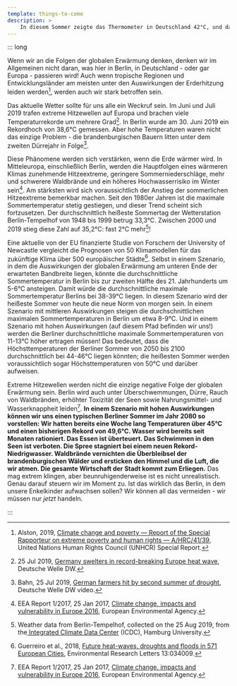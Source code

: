 ```yaml
---
template: things-to-come
description: >
    In diesem Sommer zeigte das Thermometer in Deutschland 42°C, und das ist erst der Anfang. Bis zum Ende des Jahrhunderts werden Temperaturen von 50°C erwartet. Unter diesen Bedingungen wird das Überleben in Berlin zu einer Herausforderung.
---
```


::: long

Wenn wir an die Folgen der globalen Erwärmung denken, denken wir im Allgemeinen nicht daran, was hier in Berlin, in Deutschland - oder gar Europa - passieren wird! Auch wenn tropische Regionen und Entwicklungsländer am meisten unter den Auswirkungen der Erderhitzung leiden werden[^Alston2019], werden auch wir stark betroffen sein.

Das aktuelle Wetter sollte für uns alle ein Weckruf sein. Im Juni und Juli 2019 trafen extreme Hitzewellen auf Europa und brachen viele Temperaturrekorde um mehrere Grad[^DW2019]. In Berlin wurde am 30. Juni 2019 ein Rekordhoch von 38,6°C gemessen. Aber hohe Temperaturen waren nicht das einzige Problem - die brandenburgischen Bauern litten unter dem zweiten Dürrejahr in Folge[^Bahn2019].

Diese Phänomene werden sich verstärken, wenn die Erde wärmer wird. In Mitteleuropa, einschließlich Berlin, werden die Hauptfolgen eines wärmeren Klimas zunehmende Hitzeextreme, geringere Sommerniederschläge, mehr und schwerere Waldbrände und ein höheres Hochwasserrisiko im Winter sein[^EEA2017]. Am stärksten wird sich voraussichtlich der Anstieg der sommerlichen Hitzeextreme bemerkbar machen. Seit den 1980er Jahren ist die maximale Sommertemperatur stetig gestiegen, und dieser Trend scheint sich fortzusetzen. Der durchschnittlich heißeste Sommertag der Wetterstation Berlin-Tempelhof von 1948 bis 1999 betrug 33,3°C. Zwischen 2000 und 2019 stieg diese Zahl auf 35,2°C: fast 2°C mehr[^ICDC2019]!

Eine aktuelle von der EU finanzierte Studie von Forschern der University of Newcastle vergleicht die Prognosen von 50 Klimamodellen für das zukünftige Klima über 500 europäischer Städte[^Guerreiro2018]. Selbst in einem Szenario, in dem die Auswirkungen der globalen Erwärmung am unteren Ende der erwarteten Bandbreite liegen, könnte die durchschnittliche Sommertemperatur in Berlin bis zur zweiten Hälfte des 21. Jahrhunderts um 5-6°C ansteigen. Damit würde die durchschnittliche maximale Sommertemperatur Berlins bei 38-39°C liegen. In diesem Szenario wird der heißeste Sommer von heute die neue Norm von morgen sein. In einem Szenario mit mittleren Auswirkungen steigen die durchschnittlichen maximalen Sommertemperaturen in Berlin um etwa 8-9°C. Und in einem Szenario mit hohen Auswirkungen (auf diesem Pfad befinden wir uns!) werden die Berliner durchschnittliche maximale Sommertemperaturen von 11-13°C höher ertragen müssen! Das bedeutet, dass die Höchsttemperaturen der Berliner Sommer von 2050 bis 2100 durchschnittlich bei 44-46°C liegen könnten; die heißesten Sommer werden voraussichtlich sogar Höchsttemperaturen von 50°C und darüber aufweisen.

Extreme Hitzewellen werden nicht die einzige negative Folge der globalen Erwärmung sein. Berlin wird auch unter Überschwemmungen, Dürre, Rauch von Waldbränden, erhöhter Toxizität der Seen sowie Nahrungsmittel- und Wasserknappheit leiden[^EEA2017]. **In einem Szenario mit hohen Auswirkungen können wir uns einen typischen Berliner Sommer im Jahr 2080 so vorstellen: Wir hatten bereits eine Woche lang Temperaturen über 45°C und einen bisherigen Rekord von 49,6°C. Wasser wird bereits seit Monaten rationiert. Das Essen ist überteuert. Das Schwimmen in den Seen ist verboten. Die Spree stagniert bei einem neuen Rekord-Niedrigwasser. Waldbrände vernichten die Überbleibsel der brandenburgischen Wälder und ersticken den Himmel und die Luft, die wir atmen. Die gesamte Wirtschaft der Stadt kommt zum Erliegen.** Das mag extrem klingen, aber beunruhigenderweise ist es nicht unrealistisch. Genau darauf steuern wir im Moment zu. Ist das wirklich das Berlin, in dem unsere Enkelkinder aufwachsen sollen? Wir können all das vermeiden - wir müssen nur *jetzt* handeln.

<!-- ## References -->

[^Alston2019]: Alston, 2019, [Climate change and poverty — Report of the Special Rapporteur on extreme poverty and human rights — A/HRC/41/39](https://www.ohchr.org/Documents/Issues/Poverty/A_HRC_41_39.pdf), United Nations Human Rights Council (UNHCR) Special Report.

[^DW2019]: 25 Jul 2019, [Germany swelters in record-breaking Europe heat wave](https://p.dw.com/p/3MgCT), Deutsche Welle DW.

[^Bahn2019]: Bahn, 25 Jul 2019, [German farmers hit by second summer of drought](https://p.dw.com/p/3MhmE), Deutsche Welle DW video.

[^EEA2017]: EEA Report 1/2017, 25 Jan 2017, [Climate change, impacts and vulnerability in Europe 2016](https://www.eea.europa.eu/publications/climate-change-impacts-and-vulnerability-2016), European Environmental Agency.

[^ICDC2019]: Weather data from Berlin-Tempelhof, collected on the 25 Aug 2019, from the[ Integrated Climate Data Center](https://icdc.cen.uni-hamburg.de/las/getUI.do) (ICDC), Hamburg University.

[^Guerreiro2018]: Guerreiro et al., 2018, [Future heat-waves, droughts and floods in 571 European Cities](https://doi.org/10.1088/1748-9326/aaaad3), Environmental Research Letters 13:034009.

<!--
▢

\[x\] Jacob et al., 2018, [Climate Impacts in Europe Under +1.5°C Global Warming](https://doi.org/10.1002/2017EF000710) AGU Earth’s Future 6:264–285

\[x\] World Bank, 2012, [Turn down the heat : why a 4°C warmer world must be avoided](http://documents.worldbank.org/curated/en/865571468149107611/Turn-down-the-heat-why-a-4-C-warmer-world-must-be-avoided), A Report for the World Bank by the Potsdam Institute for Climate Impact Research and Climate Analytics. Washington DC, World Bank.

\[x\] IPCC, 2018, [Impact of 1.5°C of Global Warming on Natural and Human Systems](https://www.ipcc.ch/sr15/chapter/chapter-3/), Global Warming of 1.5°C Chap. 3.

\[x\] Donnelly et al., 2017, [Impacts of climate change on European hydrology at 1.5, 2 and 3 degrees](https://doi.org/10.1007/s1058), Climatic Change (143):13. -->

:::
